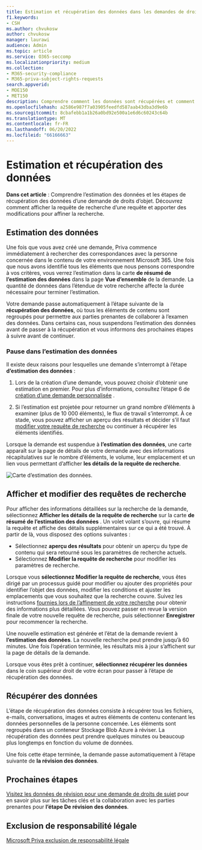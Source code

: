 ```yaml
---
title: Estimation et récupération des données dans les demandes de droits d’objet
f1.keywords:
- CSH
ms.author: chvukosw
author: chvukosw
manager: laurawi
audience: Admin
ms.topic: article
ms.service: O365-seccomp
ms.localizationpriority: medium
ms.collection:
- M365-security-compliance
- M365-priva-subject-rights-requests
search.appverid:
- MOE150
- MET150
description: Comprendre comment les données sont récupérées et comment modifier les paramètres de recherche dans Demandes de droits des personnes concernées Microsoft Priva.
ms.openlocfilehash: a2586e987f7a03905feedfd587aab43dba3d9e6b
ms.sourcegitcommit: 8cbafebb1a1b26a0bd92e500a1e6d6c60243c64b
ms.translationtype: MT
ms.contentlocale: fr-FR
ms.lasthandoff: 06/20/2022
ms.locfileid: "66166663"
---
```

# <a name="data-estimate-and-retrieval"></a>Estimation et récupération des données

**Dans cet article** : Comprendre l’estimation des données et les étapes de récupération des données d’une demande de droits d’objet. Découvrez comment afficher la requête de recherche d’une requête et apporter des modifications pour affiner la recherche.

## <a name="data-estimate"></a>Estimation des données
Une fois que vous avez créé une demande, Priva commence immédiatement à rechercher des correspondances avec la personne concernée dans le contenu de votre environnement Microsoft 365. Une fois que nous avons identifié tous les éléments que nous pensons correspondre à vos critères, vous verrez l’estimation dans la carte **de résumé de l’estimation des données** dans la page **Vue d’ensemble** de la demande. La quantité de données dans l’étendue de votre recherche affecte la durée nécessaire pour terminer l’estimation.

Votre demande passe automatiquement à l’étape suivante de la **récupération des données**, où tous les éléments de contenu sont regroupés pour permettre aux parties prenantes de collaborer à l’examen des données. Dans certains cas, nous suspendons l’estimation des données avant de passer à la récupération et vous informons des prochaines étapes à suivre avant de continuer.

### <a name="pause-in-data-estimate"></a>Pause dans l’estimation des données

Il existe deux raisons pour lesquelles une demande s’interrompt à l’étape **d’estimation des données** :

1. Lors de la création d’une demande, vous pouvez choisir d’obtenir une estimation en premier. Pour plus d’informations, consultez l’étape 6 de [création d’une demande personnalisée](subject-rights-requests-create.md#custom-setup-guided-process-to-choose-all-settings) .

2. Si l’estimation est projetée pour retourner un grand nombre d’éléments à examiner (plus de 10 000 éléments), le flux de travail s’interrompt. À ce stade, vous pouvez afficher un aperçu des résultats et décider s’il faut [modifier votre requête de recherche](subject-rights-requests-create.md#refining-your-search) ou continuer à récupérer les éléments identifiés.

Lorsque la demande est suspendue à **l’estimation des données**, une carte apparaît sur la page de détails de votre demande avec des informations récapitulatives sur le nombre d’éléments, le volume, leur emplacement et un lien vous permettant d’afficher **les détails de la requête de recherche**.

![Carte d’estimation des données.](../media/priva-srr-data-estimate.png)

## <a name="view-and-edit-search-queries"></a>Afficher et modifier des requêtes de recherche

Pour afficher des informations détaillées sur la recherche de la demande, sélectionnez **Afficher les détails de la requête de recherche** sur la carte **de résumé de l’estimation des données** . Un volet volant s’ouvre, qui résume la requête et affiche des détails supplémentaires sur ce qui a été trouvé. À partir de là, vous disposez des options suivantes :

- Sélectionnez **aperçu des résultats** pour obtenir un aperçu du type de contenu qui sera retourné sous les paramètres de recherche actuels.
- Sélectionnez **Modifier la requête de recherche** pour modifier les paramètres de recherche.

Lorsque vous **sélectionnez Modifier la requête de recherche**, vous êtes dirigé par un processus guidé pour modifier ou ajouter des propriétés pour identifier l’objet des données, modifier les conditions et ajuster les emplacements que vous souhaitez que la recherche couvre. Suivez les instructions [fournies lors de l’affinement de votre recherche](subject-rights-requests-create.md#refining-your-search) pour obtenir des informations plus détaillées. Vous pouvez passer en revue la version finale de votre nouvelle requête de recherche, puis sélectionner **Enregistrer** pour recommencer la recherche.

Une nouvelle estimation est générée et l’état de la demande revient à **l’estimation des données**. La nouvelle recherche peut prendre jusqu’à 60 minutes. Une fois l’opération terminée, les résultats mis à jour s’affichent sur la page de détails de la demande.

Lorsque vous êtes prêt à continuer, **sélectionnez récupérer les données** dans le coin supérieur droit de votre écran pour passer à l’étape de récupération des données.

## <a name="retrieve-data"></a>Récupérer des données

L’étape de récupération des données consiste à récupérer tous les fichiers, e-mails, conversations, images et autres éléments de contenu contenant les données personnelles de la personne concernée. Les éléments sont regroupés dans un conteneur Stockage Blob Azure à réviser. La récupération des données peut prendre quelques minutes ou beaucoup plus longtemps en fonction du volume de données.

Une fois cette étape terminée, la demande passe automatiquement à l’étape suivante de **la révision des données**.

## <a name="next-steps"></a>Prochaines étapes

[Visitez les données de révision pour une demande de droits de sujet](subject-rights-requests-data-review.md) pour en savoir plus sur les tâches clés et la collaboration avec les parties prenantes pour **l’étape De révision des données**.

## <a name="legal-disclaimer"></a>Exclusion de responsabilité légale

[Microsoft Priva exclusion de responsabilité légale](priva-disclaimer.md)